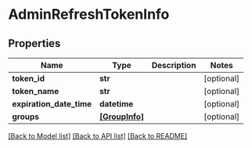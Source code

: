 # AdminRefreshTokenInfo

## Properties
Name | Type | Description | Notes
------------ | ------------- | ------------- | -------------
**token_id** | **str** |  | [optional] 
**token_name** | **str** |  | [optional] 
**expiration_date_time** | **datetime** |  | [optional] 
**groups** | [**[GroupInfo]**](GroupInfo.md) |  | [optional] 

[[Back to Model list]](../README.md#documentation-for-models) [[Back to API list]](../README.md#documentation-for-api-endpoints) [[Back to README]](../README.md)


